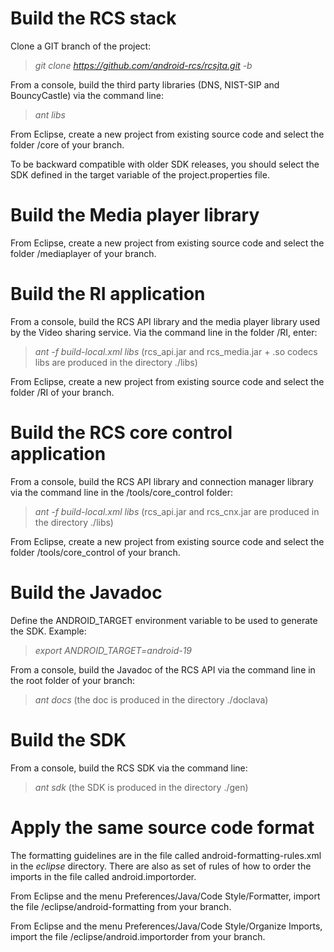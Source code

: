# Build the RCS stack #

Clone a GIT branch of the project:
> _git clone https://github.com/android-rcs/rcsjta.git -b <a branch>_

From a console, build the third party libraries (DNS, NIST-SIP and BouncyCastle) via the command line:
> _ant libs_

From Eclipse, create a new project from existing source code and select the folder /core of your branch.

To be backward compatible with older SDK releases, you should select the SDK defined in the target variable of the project.properties file. 

# Build the Media player library #

From Eclipse, create a new project from existing source code and select the folder /mediaplayer of your branch.

# Build the RI application #

From a console, build the RCS API library and the media player library used by the Video sharing service. Via the command line in the folder /RI, enter:
> _ant -f build-local.xml libs_ (rcs\_api.jar and rcs\_media.jar + .so codecs libs are produced in the directory ./libs)

From Eclipse, create a new project from existing source code and select the folder /RI of your branch.

# Build the RCS core control application #

From a console, build the RCS API library and connection manager library via the command line in the /tools/core_control folder:
> _ant -f build-local.xml libs_ (rcs\_api.jar and rcs\_cnx.jar are produced in the directory ./libs)

From Eclipse, create a new project from existing source code and select the folder /tools/core_control of your branch.

# Build the Javadoc #
Define the ANDROID_TARGET environment variable to be used to generate the SDK. Example:
> _export ANDROID_TARGET=android-19_

From a console, build the Javadoc of the RCS API via the command line in the root folder of your branch:
> _ant docs_ (the doc is produced in the directory ./doclava)

# Build the SDK #

From a console, build the RCS SDK via the command line:
> _ant sdk_ (the SDK is produced in the directory ./gen)


# Apply the same source code format #

The formatting guidelines are in the file called android-formatting-rules.xml in the _eclipse_ directory. There are also as set of rules of how to order the imports in the file called android.importorder.

From Eclipse and the menu Preferences/Java/Code Style/Formatter, import the file /eclipse/android-formatting from your branch.

From Eclipse and the menu Preferences/Java/Code Style/Organize Imports, import the file /eclipse/android.importorder from your branch.
